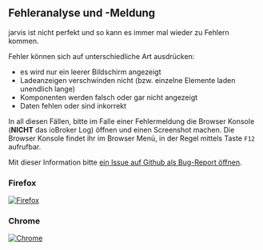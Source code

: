 ## Fehleranalyse und -Meldung

jarvis ist nicht perfekt und so kann es immer mal wieder zu Fehlern kommen.

Fehler können sich auf unterschiedliche Art ausdrücken:
- es wird nur ein leerer Bildschirm angezeigt
- Ladeanzeigen verschwinden nicht (bzw. einzelne Elemente laden unendlich lange)
- Komponenten werden falsch oder gar nicht angezeigt
- Daten fehlen oder sind inkorrekt


In all diesen Fällen, bitte im Falle einer Fehlermeldung die Browser Konsole (**NICHT** das ioBroker Log) öffnen und einen Screenshot machen.
Die Browser Konsole findet ihr im Browser Menü, in der Regel mittels Taste `F12` aufrufbar.

Mit dieser Information bitte [ein Issue auf Github als Bug-Report öffnen](https://github.com/Zefau/ioBroker.jarvis/issues/new?assignees=Zefau&labels=bug&template=bug_report.md&title=).

### Firefox
[![Firefox](https://raw.githubusercontent.com/Zefau/ioBroker.jarvis/master/docs/de-Errors-Firefox.png)](https://raw.githubusercontent.com/Zefau/ioBroker.jarvis/master/docs/de-Errors-Firefox.png)

### Chrome
[![Chrome](https://raw.githubusercontent.com/Zefau/ioBroker.jarvis/master/docs/de-Errors-Chrome.png)](https://raw.githubusercontent.com/Zefau/ioBroker.jarvis/master/docs/de-Errors-Chrome.png)